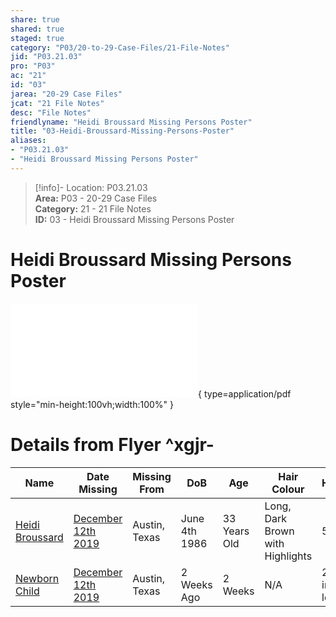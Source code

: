 ```yaml
---  
share: true  
shared: true  
staged: true  
category: "P03/20-to-29-Case-Files/21-File-Notes"  
jid: "P03.21.03"  
pro: "P03"  
ac: "21"  
id: "03"  
jarea: "20-29 Case Files"  
jcat: "21 File Notes"  
desc: "File Notes"  
friendlyname: "Heidi Broussard Missing Persons Poster"  
title: "03-Heidi-Broussard-Missing-Persons-Poster"  
aliases:   
- "P03.21.03"  
- "Heidi Broussard Missing Persons Poster"  
---  
```

>[!info]- Location: P03.21.03  
>**Area:** P03 - 20-29 Case Files  
>**Category:** 21 - 21 File Notes  
>**ID:** 03 - Heidi Broussard Missing Persons Poster  
  
# Heidi Broussard Missing Persons Poster  
  
![01-Heidi-Broussard-Margot-Carey-Flyer](../../../assets/attachments/01-Heidi-Broussard-Margot-Carey-Flyer.pdf){ type=application/pdf style="min-height:100vh;width:100%" }  
  
# Details from Flyer ^xgjr-  
  
| Name                                                                             | Date Missing                                                                                          | Missing From  | DoB           | Age          | Hair Colour                      | Height         | Weight      | Eye Colour     | Sex    | Race  | Complexion | Police/Sheriff           | Officer/Deputy's Name                                                                       |  
| -------------------------------------------------------------------------------- | ----------------------------------------------------------------------------------------------------- | ------------- | ------------- | ------------ | -------------------------------- | -------------- | ----------- | -------------- | ------ | ----- | ---------- | ------------------------ | ------------------------------------------------------------------------------------------- |  
| [Heidi Broussard](../../70-to-79-People/71-Victims/01-Heidi-Broussard.md#)        | [December 12th 2019](../../10-to-19-Case-Dates/12-Crime-Dates/2019-12-12-Thursday-December-12-2019.md#) | Austin, Texas | June 4th 1986 | 33 Years Old | Long, Dark Brown with Highlights | 5'3"           | 150lbs.     | Blue Eyes      | Female | White | Medium     | Austin Police Department | [Detective Herries](../../70-to-79-People/75-Police-and-Detectives/01-Detective-Herries.md#) |  
| [Newborn Child](../../70-to-79-People/73-Family-and-Friends/02-Newborn-Child.md#) | [December 12th 2019](../../10-to-19-Case-Dates/12-Crime-Dates/2019-12-12-Thursday-December-12-2019.md#.md#) | Austin, Texas | 2 Weeks Ago   | 2 Weeks      | N/A                              | 22 inches long | 7lbs. 7 oz. | Dark Blue Eyes | Female | White | Light      | Austin Police Department | [Detective Herries](../../70-to-79-People/75-Police-and-Detectives/01-Detective-Herries.md#.md#)                                                                                             |  
